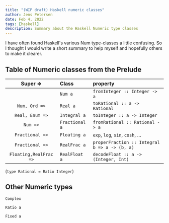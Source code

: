 ```yaml
---
title: "(WIP draft) Haskell numeric classes"
author: Jens Petersen
date: Feb 4, 2022
tags: [haskell]
description: Summary about the Haskell Numeric type classes
---
```


I have often found Haskell's various Num type-classes a little confusing.
So I thought I would write a short summary to help myself and hopefully others
to make it clearer.

## Table of Numeric classes from the Prelude

| Super =>         | Class         | property                      |
|:----------------:|:--------------|:------------------------------|
|                  | `Num a`       |`fromInteger :: Integer -> a`  |
|`Num, Ord =>`     | `Real a`      |`toRational :: a -> Rational`  |
|`Real, Enum =>`   | `Integral a`  |`toInteger :: a -> Integer`    |
|`Num =>`          | `Fractional a`|`fromRational :: Rational -> a`|
|`Fractional =>`   | `Floating a`  |`exp`, `log`, `sin`, `cosh`, ...|
|`Fractional =>`   |`RealFrac a`|`properFraction :: Integral b => a -> (b, a)`|
|`Floating,RealFrac =>`|`RealFloat a`|`decodeFloat :: a -> (Integer, Int)`|

(`type Rational = Ratio Integer`)

## Other Numeric types

`Complex`

`Ratio a`

`Fixed a`
